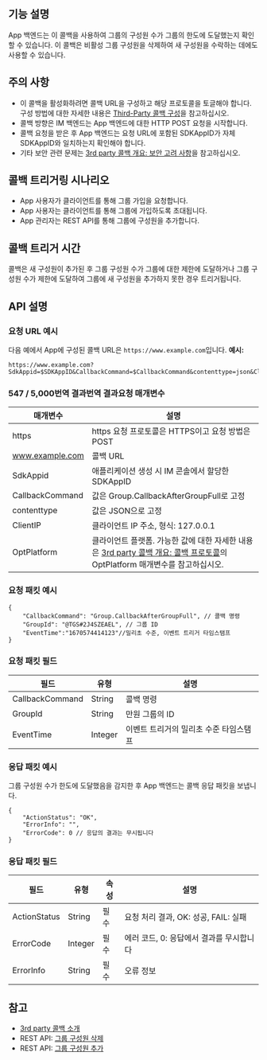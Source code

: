 ## 기능 설명
  
App 백엔드는 이 콜백을 사용하여 그룹의 구성원 수가 그룹의 한도에 도달했는지 확인할 수 있습니다. 이 콜백은 비활성 그룹 구성원을 삭제하여 새 구성원을 수락하는 데에도 사용할 수 있습니다.

## 주의 사항

- 이 콜백을 활성화하려면 콜백 URL을 구성하고 해당 프로토콜을 토글해야 합니다. 구성 방법에 대한 자세한 내용은 [Third-Party 콜백 구성](https://intl.cloud.tencent.com/document/product/1047/34520)을 참고하십시오.
- 콜백 방향은 IM 백엔드는 App 백엔드에 대한 HTTP POST 요청을 시작합니다.
- 콜백 요청을 받은 후 App 백엔드는 요청 URL에 포함된 SDKAppID가 자체 SDKAppID와 일치하는지 확인해야 합니다.
- 기타 보안 관련 문제는 [3rd party 콜백 개요: 보안 고려 사항](https://intl.cloud.tencent.com/document/product/1047/34354)을 참고하십시오.

## 콜백 트리거링 시나리오

- App 사용자가 클라이언트를 통해 그룹 가입을 요청합니다.
- App 사용자는 클라이언트를 통해 그룹에 가입하도록 초대됩니다.
- App 관리자는 REST API를 통해 그룹에 구성원을 추가합니다.

## 콜백 트리거 시간

콜백은 새 구성원이 추가된 후 그룹 구성원 수가 그룹에 대한 제한에 도달하거나 그룹 구성원 수가 제한에 도달하여 그룹에 새 구성원을 추가하지 못한 경우 트리거됩니다.

## API 설명

### 요청 URL 예시

다음 예에서 App에 구성된 콜백 URL은 `https://www.example.com`입니다.
**예시:**

```
https://www.example.com?SdkAppid=$SDKAppID&CallbackCommand=$CallbackCommand&contenttype=json&ClientIP=$ClientIP&OptPlatform=$OptPlatform
```

### 547 / 5,000번역 결과번역 결과요청 매개변수

| 매개변수     | 설명 |
| --- | --- |
| https | https 요청 프로토콜은 HTTPS이고 요청 방법은 POST |
| www.example.com | 콜백 URL |
| SdkAppid | 애플리케이션 생성 시 IM 콘솔에서 할당한 SDKAppID |
| CallbackCommand | 값은 Group.CallbackAfterGroupFull로 고정 |
| contenttype | 값은 JSON으로 고정 |
| ClientIP | 클라이언트 IP 주소, 형식: 127.0.0.1 |
| OptPlatform | 클라이언트 플랫폼. 가능한 값에 대한 자세한 내용은 [3rd party 콜백 개요: 콜백 프로토콜](https://intl.cloud.tencent.com/document/product/1047/34354)의 OptPlatform 매개변수를 참고하십시오. |

### 요청 패킷 예시

```
{
    "CallbackCommand": "Group.CallbackAfterGroupFull", // 콜백 명령
    "GroupId": "@TGS#2J4SZEAEL", // 그룹 ID
    "EventTime":"1670574414123"//밀리초 수준, 이벤트 트리거 타임스탬프		
}
```

### 요청 패킷 필드

| 필드 | 유형 | 설명|
| --- | --- | --- |
| CallbackCommand | String | 콜백 명령 |
| GroupId | String | 만원 그룹의 ID |
| EventTime | Integer | 이벤트 트리거의 밀리초 수준 타임스탬프 |

### 응답 패킷 예시

그룹 구성원 수가 한도에 도달했음을 감지한 후 App 백엔드는 콜백 응답 패킷을 보냅니다.

```
{
    "ActionStatus": "OK",
    "ErrorInfo": "",
    "ErrorCode": 0 // 응답의 결과는 무시됩니다
}
```

### 응답 패킷 필드

| 필드 | 유형 | 속성 | 설명 |
| --- | --- | --- | --- |
| ActionStatus | String | 필수 | 요청 처리 결과, OK: 성공, FAIL: 실패 |
| ErrorCode | Integer | 필수 | 에러 코드, 0: 응답에서 결과를 무시합니다 |
| ErrorInfo | String | 필수 | 오류 정보 |


## 참고

- [3rd party 콜백 소개](https://intl.cloud.tencent.com/document/product/1047/34354)
- REST API: [그룹 구성원 삭제](https://intl.cloud.tencent.com/document/product/1047/34949)
- REST API: [그룹 구성원 추가](https://intl.cloud.tencent.com/document/product/1047/34921)

